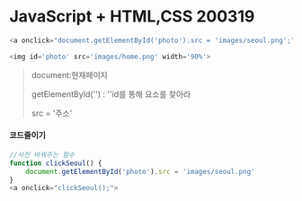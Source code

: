 # JavaScript + HTML,CSS 200319

```javascript
<a onclick="document.getElementById('photo').src = 'images/seoul.png';">Seoul</a>

<img id='photo' src='images/home.png' width='90%'>
```

> document:현재페이지
>
> getElementById('') : ''id를 통해 요소를 찾아라
>
> src = '주소'

#### 코드줄이기

```javascript
//사진 바꿔주는 함수
function clickSeoul() {
    document.getElementById('photo').src = 'images/seoul.png'
}
<a onclick="clickSeoul();">
```




